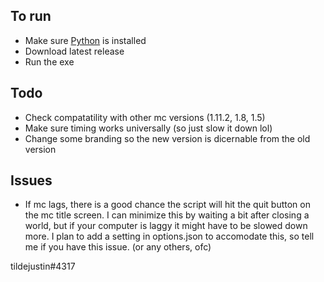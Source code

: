 ## To run
- Make sure [Python](https://www.python.org/downloads/) is installed
- Download latest release
- Run the exe

## Todo
- Check compatatility with other mc versions (1.11.2, 1.8, 1.5)
- Make sure timing works universally (so just slow it down lol)
- Change some branding so the new version is dicernable from the old version

## Issues
- If mc lags, there is a good chance the script will hit the quit button on the mc title screen. I can minimize this by waiting a bit after closing a world, but if your computer is laggy it might have to be slowed down more. I plan to add a setting in options.json to accomodate this, so tell me if you have this issue. (or any others, ofc)

tildejustin#4317

